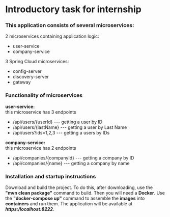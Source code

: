 # Introductory task for internship  

### This application consists of several microservices:

2 microservices containing application logic:
 - user-service
 - company-service  

3 Spring Cloud microservices:
 - config-server
 - discovery-server
 - gateway

### Functionality of microservices

**user-service:**  
this microservice has 3 endpoints
 - /api/users/{userId}     --- getting a user by ID
 - /api/users/{lastName}     --- getting a user by Last Name
 - /api/users?ids=1,2,3      --- getting a users by IDs

**company-service:**  
this microservice has 2 endpoints
- /api/companies/{companyId}     --- getting a company by ID
- /api/companies/{name}     --- getting a company by name

### Installation and startup instructions

Download and build the project. To do this, after downloading, use the **"mvn clean package"** command to build.
Then you will need a **Docker**. Use the **"docker-compose up"** command to assemble the **images** into **containers**
and run them. The application will be available at **_https:/localhost:8222_**.
